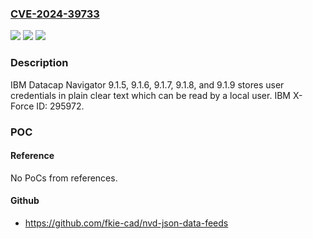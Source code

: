 ### [CVE-2024-39733](https://cve.mitre.org/cgi-bin/cvename.cgi?name=CVE-2024-39733)
![](https://img.shields.io/static/v1?label=Product&message=Datacap%20Navigator&color=blue)
![](https://img.shields.io/static/v1?label=Version&message=%3D%209.1.5%2C%209.1.6%2C%209.1.7%2C%209.1.8%2C%209.1.9%20&color=brighgreen)
![](https://img.shields.io/static/v1?label=Vulnerability&message=CWE-256%20Plaintext%20Storage%20of%20a%20Password&color=brighgreen)

### Description

IBM Datacap Navigator 9.1.5, 9.1.6, 9.1.7, 9.1.8, and 9.1.9 stores user credentials in plain clear text which can be read by a local user.  IBM X-Force ID:  295972.

### POC

#### Reference
No PoCs from references.

#### Github
- https://github.com/fkie-cad/nvd-json-data-feeds

